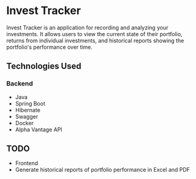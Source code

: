 # Invest Tracker

Invest Tracker is an application for recording and analyzing your investments. It allows users to view the current state of their portfolio, returns from individual investments, and historical reports showing the portfolio's performance over time.

## Technologies Used

### Backend
- Java
- Spring Boot
- Hibernate
- Swagger
- Docker
- Alpha Vantage API

## TODO

- Frontend
- Generate historical reports of portfolio performance in Excel and PDF


